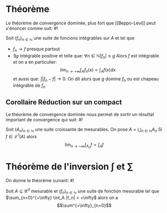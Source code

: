 # Théorème
Le théorème de convergence dominée, plus fort que [[Beppo-Levi]] peut s'énoncer comme suit: #!

Soit $(f_n)_{n \in \mathbb N}$ une suite de foncions intégrables sur $A$ et tel que
- $f_n \to f$ presque partout
- $\exists g$  intégrable positive et telle que: $\forall n \in \mathbb N |f_n| \leq g$
Alors $f$ est intégrable et on a en particulier: $$\lim_{n \to +\infty}\int_Af_n(x) = \int_A f(x)dx$$ et aussi que: $\int |f_n -f| \to 0$. On dit alors que $g$ domine $f_n$ ou est chapeau intégrable de $f_n$
<!--ID: 1710447314064-->

## Corollaire Réduction sur un compact
Le théorème de convergence dominée nous permet de sortir un résultat important de convergence qui suit: #!

Soit $(A_n)_{n \in \mathbb N}$ une suite croissante de mesurables. On pose $A = \bigcup_{n \in \mathbb N}A_n$ 
Si $f \in \mathcal L^1(A)$ alors $$\lim_{n \to +\infty}\int_{A_n} f = \int_Af$$
<!--ID: 1710447577816-->

# Théorème de l'inversion $\int$ et $\sum$ 
On donne le théorème suivant: #!

Soit $A \subseteq \mathbb R^d$ mesurable et $(f_n)_{n \in \mathbb N}$ une suite de fonction mesurable tel que $\sum_{n=0}^{+\infty} \int_A |f_n| < +\infty$ alors on a $$\sum^{+\infty}_{n=0}$$ 